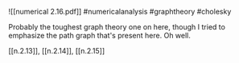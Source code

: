 ![[numerical 2.16.pdf]] #numericalanalysis #graphtheory #cholesky 

Probably the toughest graph theory one on here, though I tried to emphasize the path graph that's present here. Oh well.

[[n.2.13]], [[n.2.14]], [[n.2.15]]